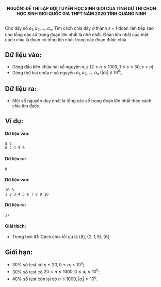 **<center>NGUỒN: ĐỀ THI LẬP ĐỘI TUYỂN HỌC SINH GIỎI CỦA TỈNH DỰ THI CHỌN HỌC SINH GIỎI QUỐC GIA THPT NĂM 2020 TỈNH QUẢNG NINH</center>**
<br>

Cho dãy số $a_1,a_2,…,a_n$. Tìm cách chia dãy $a$ thành $s+1$ đoạn liên tiếp sao cho tổng các số trong đoạn lớn nhất là nhỏ nhất. Đoạn lớn nhất của một cách chia là đoạn có tổng lớn nhất trong các đoạn được chia.

## Dữ liệu vào:
- Dòng đầu tiên chứa hai số nguyên $n,s\ (2 ≤ n ≤ 1000, 1 ≤ s ≤ 50, s < n)$.
- Dòng thứ hai chứa $n$ số nguyên $a_1,a_2,…,a_n\ \left(|a_i |≤10^6\right)$.

## Dữ liệu ra:
- Một số nguyên duy nhất là tổng các số trong đoạn lớn nhất theo cách chia tìm được.

## Ví dụ:
#### Dữ liệu vào:
```
5 2
8 2 1 5 6
```

#### Dữ liệu ra:
```
8
```

#### Dữ liệu vào:
```
10 3
1 2 3 4 5 6 7 8 9 10
```

#### Dữ liệu ra:
```
17
```

#### Giải thích:
- Trong test $\#1$: Cách chia tối ưu là $\{8\}, \{2, 1, 5\}, \{6\}$

## Giới hạn:
- $30\%$ số test có $n≤20,0≤a_i≤10^6$;
- $30\%$ số test có $20<n≤1000,0≤a_i≤10^6$;
- $40\%$ số test còn lại có $n≤1000,|a_i|≤10^6$.